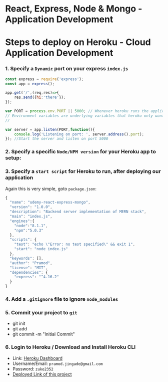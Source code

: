 # React, Express, Node & Mongo - Application Development

# Steps to deploy on Heroku - Cloud Application Development

### 1. Specify a `Dynamic` port on your express `index.js`

```js
const express = require('express'); 
const app = express();

app.get('/',(req,res)=>{
    res.send({hi:'there'});
});

var PORT = process.env.PORT || 5000; // Whenever heroku runs the applications, it injects environment variables.
// Environment variables are underlying variables that heroku only want to tell us after we deploy our application.
// 

var server = app.listen(PORT,function(){
    console.log('Listening on port: ', server.address().port);
}); //Start the server and listen on port 5000
```

### 2. Specify a specific `Node/NPM version` for your Heroku app to setup:
### 3. Specify a `start script` for Heroku to run, after deploying our application

Again this is very simple, goto `package.json`:

```js
{
  "name": "udemy-react-express-mongo",
  "version": "1.0.0",
  "description": "Backend server implementation of MERN stack",
  "main": "index.js",
  "engines":{
    "node":"8.1.1",
    "npm":"5.0.3"
  },
  "scripts": {
    "test": "echo \"Error: no test specified\" && exit 1",
    "start": "node index.js"
  },
  "keywords": [],
  "author": "Pramod",
  "license": "MIT",
  "dependencies": {
    "express": "^4.16.2"
  }
}
```

### 4. Add a `.gitignore` file to ignore `node_modules`
### 5. Commit your project to `git`
- git init
- git add
- git commit -m "Initial Commit"

### 6. Login to Heroku / Download and Install Heroku CLI

- Link: [Heroku Dashboard](https://dashboard.heroku.com/apps)
- Username/Email: `pramod.jingade@gmail.com`
- Password: `zuko2352`
- [Deployed Link of this project](https://peaceful-sea-83549.herokuapp.com/)

# 


